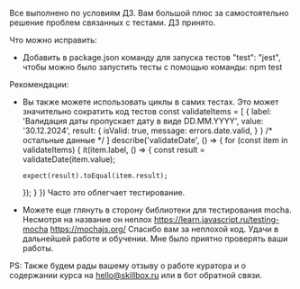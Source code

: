 Все выполнено по условиям ДЗ. Вам большой плюс за самостоятельно решение проблем связанных с тестами. ДЗ принято.

Что можно исправить:
- Добавить в package.json команду для запуска тестов "test": "jest", чтобы можно было запустить тесты с помощью команды:
npm test


Рекомендации:
- Вы также можете использовать циклы в самих тестах. Это может значительно сократить код тестов
const validateItems = [
  {
    label: 'Валидация даты пропускает дату в виде DD.MM.YYYY',
    value: '30.12.2024',
    result: {
      isValid: true,
      message: errors.date.valid,
    }
  }
  /* остальные данные */
]
describe('validateDate', () => {
  for (const item in validateItems) {
    it(item.label, () => {
      const result = validateDate(item.value);

      expect(result).toEqual(item.result);
    });
  }
})
Часто это облегчает тестирование.

- Можете еще глянуть в сторону библиотеки для тестирования mocha. Несмотря на название он неплох
https://learn.javascript.ru/testing-mocha
https://mochajs.org/
Спасибо вам за неплохой код. Удачи в дальнейшей работе и обучении. Мне было приятно проверять ваши работы.

PS: Также будем рады вашему отзыву о работе куратора и о содержании курса на hello@skillbox.ru или в бот обратной связи.
